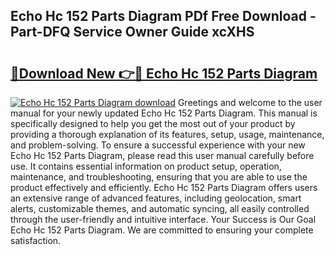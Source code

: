 ## Echo Hc 152 Parts Diagram PDf Free Download - Part-DFQ Service Owner Guide xcXHS

# <h2><a href="http://dfo19k.blite.top/?on=Echo+Hc+152+Parts+Diagram">🔗Download New 👉🔴 Echo Hc 152 Parts Diagram</a></h2>

[![Echo Hc 152 Parts Diagram download](https://i.imgur.com/lujVjoI.png)](http://dfo19k.blite.top/?on=Echo+Hc+152+Parts+Diagram)
Greetings and welcome to the user manual for your newly updated Echo Hc 152 Parts Diagram. This manual is specifically designed to help you get the most out of your product by providing a thorough explanation of its features, setup, usage, maintenance, and problem-solving. To ensure a successful experience with your new Echo Hc 152 Parts Diagram, please read this user manual carefully before use. It contains essential information on product setup, operation, maintenance, and troubleshooting, ensuring that you are able to use the product effectively and efficiently. Echo Hc 152 Parts Diagram offers users an extensive range of advanced features, including geolocation, smart alerts, customizable themes, and automatic syncing, all easily controlled through the user-friendly and intuitive interface. Your Success is Our Goal Echo Hc 152 Parts Diagram. We are committed to ensuring your complete satisfaction.
